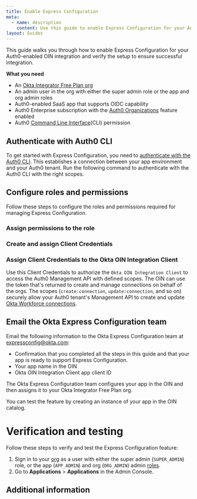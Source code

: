 ```yaml
---
title: Enable Express Configuration
meta:
  - name: description
    content: Use this guide to enable Express Configuration for your Auth0-enabled OIN integration.
layout: Guides
---
```

<ApiLifecycle access="ie" />

This guide walks you through how to enable Express Configuration for your Auth0-enabled <StackSnippet snippet="protocol-name" inline/> OIN integration and verify the setup to ensure successful integration.

**What you need**

* An [Okta Integrator Free Plan org](https://developer.okta.com/signup/)
* An admin user in the org with either the super admin role or the app and org admin roles
* Auth0-enabled SaaS app that supports OIDC capability
* Auth0 Enterprise subscription with the [Auth0 Organizations](https://auth0.com/docs/manage-users/organizations) feature enabled
* Auth0 [Command Line Interface](https://auth0.github.io/auth0-cli/)(CLI) permission

<StackSnippet snippet="notes" />

## Authenticate with Auth0 CLI

To get started with Express Configuration, you need to [authenticate with the Auth0 CLI](https://auth0.github.io/auth0-cli/auth0_login.html). This establishes a connection between your app environment and your Auth0 tenant. Run the following command to authenticate with the Auth0 CLI with the right scopes.

<StackSnippet snippet="authenticate-cli" />

<StackSnippet snippet="create-resource-server" />

## Configure roles and permissions

Follow these steps to configure the roles and permissions required for managing Express Configuration.

<StackSnippet snippet="create-role" />

### Assign permissions to the role

<StackSnippet snippet="assign-permission" />

### Create and assign Client Credentials

<StackSnippet snippet="create-client" />

### Assign Client Credentials to the Okta OIN Integration Client

Use this Client Credentials to authorize the `Okta OIN Integration Client` to access the Auth0 Management API with defined scopes. The OIN can use the token that's returned to create and manage connections on behalf of the orgs. The scopes (`create:connection`, `update:connection`, and so on) securely allow your Auth0 tenant's Management API to create and update [Okta Workforce connections](https://auth0.com/docs/authenticate/identity-providers/enterprise-identity-providers/okta).

<StackSnippet snippet="assign-client-grant" />

<StackSnippet snippet="actions-and-tenant-setting" />

<StackSnippet snippet="update-oin-submission" />

## Email the Okta Express Configuration team

Email the following information to the Okta Express Configuration team at [expressconfig@okta.com](mailto:expressconfig@okta.com):

* Confirmation that you completed all the steps in this guide and that your app is ready to support Express Configuration.
* Your app name in the OIN
* Okta OIN Integration Client app client ID

The Okta Express Configuration team configures your app in the OIN and then assigns it to your Okta Integrator Free Plan org.

You can test the feature by creating an instance of your app in the OIN catalog.

# Verification and testing

Follow these steps to verify and test the Express Configuration feature:

1. Sign in to your [org](/login/) as a user with either the super admin (`SUPER_ADMIN`) role, or the app (`APP_ADMIN`) and org (`ORG_ADMIN`) admin [roles](https://developer.okta.com/docs/api/openapi/okta-management/guides/roles/#standard-roles).
1. Go to **Applications** > **Applications** in the Admin Console.

<StackSnippet snippet="verify-express-configuration" />

## Additional information

<StackSnippet snippet="additional-info" />

